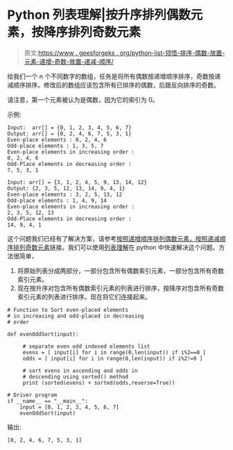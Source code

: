# Python 列表理解|按升序排列偶数元素，按降序排列奇数元素

> 原文:[https://www . geesforgeks . org/python-list-领悟-排序-偶数-放置-元素-递增-奇数-放置-递减-顺序/](https://www.geeksforgeeks.org/python-list-comprehension-sort-even-placed-elements-increasing-odd-placed-decreasing-order/)

给我们一个 n 个不同数字的数组，任务是将所有偶数按递增顺序排序，奇数按递减顺序排序。修改后的数组应该包含所有已排序的偶数，后跟反向排序的奇数。

请注意，第一个元素被认为是偶数，因为它的索引为 0。

示例:

```
Input:  arr[] = {0, 1, 2, 3, 4, 5, 6, 7}
Output: arr[] = {0, 2, 4, 6, 7, 5, 3, 1}
Even-place elements : 0, 2, 4, 6
Odd-place elements : 1, 3, 5, 7
Even-place elements in increasing order : 
0, 2, 4, 6
Odd-Place elements in decreasing order : 
7, 5, 3, 1

Input: arr[] = {3, 1, 2, 4, 5, 9, 13, 14, 12}
Output: {2, 3, 5, 12, 13, 14, 9, 4, 1}
Even-place elements : 3, 2, 5, 13, 12
Odd-place elements : 1, 4, 9, 14
Even-place elements in increasing order : 
2, 3, 5, 12, 13
Odd-Place elements in decreasing order : 
14, 9, 4, 1

```

这个问题我们已经有了解决方案，请参考[按照递增顺序排列偶数元素，按照递减顺序排列奇数元素](https://www.geeksforgeeks.org/sort-even-placed-elements-increasing-odd-placed-decreasing-order/)链接。我们可以使用[列表理解](https://www.geeksforgeeks.org/python-list-comprehension-and-slicing/)在 python 中快速解决这个问题。方法很简单，

1.  将原始列表分成两部分，一部分包含所有偶数索引元素，一部分包含所有奇数索引元素。
2.  现在按升序对包含所有偶数索引元素的列表进行排序，按降序对包含所有奇数索引元素的列表进行排序。现在将它们连接起来。

```
# Function to Sort even-placed elements 
# in increasing and odd-placed in decreasing
# order

def evenOddSort(input):

     # separate even odd indexed elements list
     evens = [ input[i] for i in range(0,len(input)) if i%2==0 ] 
     odds = [ input[i] for i in range(0,len(input)) if i%2!=0 ] 

     # sort evens in ascending and odds in 
     # descending using sorted() method
     print (sorted(evens) + sorted(odds,reverse=True))

# Driver program
if __name__ == "__main__":
    input = [0, 1, 2, 3, 4, 5, 6, 7]
    evenOddSort(input)
```

输出:

```
[0, 2, 4, 6, 7, 5, 3, 1]

```